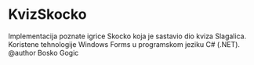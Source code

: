 # KvizSkocko
Implementacija poznate igrice Skocko koja je sastavio dio kviza Slagalica. Koristene tehnologije Windows Forms u programskom jeziku C# (.NET). @author Bosko Gogic
